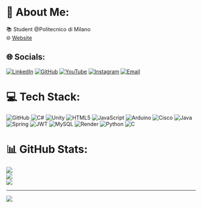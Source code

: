 # 💫 About Me:
📚 Student @Politecnico di Milano<br>
🌐 [Website](https://www.eugenioguidetti.eu)<br>

## 🌐 Socials:
[![LinkedIn](https://img.shields.io/badge/LinkedIn-%230077B5.svg?logo=linkedin&logoColor=white)](https://linkedin.com/in/eugenio-euidetti)
[![GitHub](https://img.shields.io/badge/github-%23121011.svg?logo=github&logoColor=white)](https://github.com/Eugenio-Guidetti)
[![YouTube](https://img.shields.io/badge/YouTube-%23FF0000.svg?logo=YouTube&logoColor=white)](https://youtube.com/@GuidettiEugenio)
[![Instagram](https://img.shields.io/badge/Instagram-%23E4405F.svg?logo=Instagram&logoColor=white)](https://instagram.com/AsgarraRu)
[![Email](https://img.shields.io/badge/Email-D14836?logo=gmail&logoColor=white)](mailto:eu.guidetti@gmail.com)

# 💻 Tech Stack:
![GitHub](https://img.shields.io/badge/github-%23121011.svg?style=for-the-badge&logo=github&logoColor=white)
![C#](https://img.shields.io/badge/c%23-%23239120.svg?style=for-the-badge&logo=csharp&logoColor=white)
![Unity](https://img.shields.io/badge/unity-%23000000.svg?style=for-the-badge&logo=unity&logoColor=white)
![HTML5](https://img.shields.io/badge/html5-%23E34F26.svg?style=for-the-badge&logo=html5&logoColor=white)
![JavaScript](https://img.shields.io/badge/javascript-%23323330.svg?style=for-the-badge&logo=javascript&logoColor=%23F7DF1E)
![Arduino](https://img.shields.io/badge/-Arduino-00979D?style=for-the-badge&logo=Arduino&logoColor=white)
![Cisco](https://img.shields.io/badge/cisco-%23049fd9.svg?style=for-the-badge&logo=cisco&logoColor=black)
![Java](https://img.shields.io/badge/java-%23ED8B00.svg?style=for-the-badge&logo=openjdk&logoColor=white)
![Spring](https://img.shields.io/badge/spring-%236DB33F.svg?style=for-the-badge&logo=spring&logoColor=white)
![JWT](https://img.shields.io/badge/JWT-black?style=for-the-badge&logo=JSON%20web%20tokens)
![MySQL](https://img.shields.io/badge/mysql-4479A1.svg?style=for-the-badge&logo=mysql&logoColor=white)
![Render](https://img.shields.io/badge/Render-%46E3B7.svg?style=for-the-badge&logo=render&logoColor=white)
![Python](https://img.shields.io/badge/python-3670A0?style=for-the-badge&logo=python&logoColor=ffdd54)
![C](https://img.shields.io/badge/c-%2300599C.svg?style=for-the-badge&logo=c&logoColor=white)

# 📊 GitHub Stats:
![](https://github-readme-stats.vercel.app/api?username=Eugenio-Guidetti&theme=dark&hide_border=false&include_all_commits=true&count_private=false)<br/>
![](https://nirzak-streak-stats.vercel.app/?user=Eugenio-Guidetti&theme=dark&hide_border=false)<br/>
![](https://github-readme-stats.vercel.app/api/top-langs/?username=Eugenio-Guidetti&theme=dark&hide_border=false&include_all_commits=true&count_private=false&layout=compact)

---
[![](https://visitcount.itsvg.in/api?id=Eugenio-Guidetti&icon=0&color=0)](https://visitcount.itsvg.in)